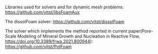 Libraries used for solvers and for dynamic mesh problems: https://github.com/vitst/libsFoamAux

The dissolFoam solver: https://github.com/vitst/dissolFoam 

The solver which implements the method reported in current paper(Pore-Scale Modeling of Mineral Growth and Nucleation in Reactive Flow, https://doi.org/10.3389/frwa.2021.800944): https://github.com/vitst/fhdFoam
